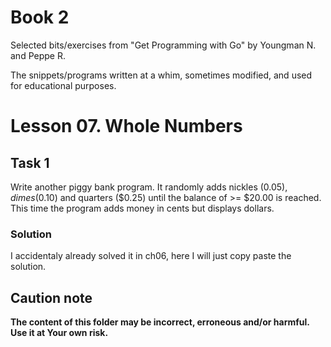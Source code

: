 # Book 2

Selected bits/exercises from "Get Programming with Go" by Youngman N. and Peppe R.

The snippets/programs written at a whim, sometimes modified, and used for educational purposes.

# Lesson 07. Whole Numbers

## Task 1

Write another piggy bank program. It randomly adds nickles ($0.05), dimes ($0.10) and quarters ($0.25) until the balance of >= $20.00 is reached. This time the program adds money in cents but displays dollars.

### Solution

I accidentaly already solved it in ch06, here I will just copy paste the solution.

## Caution note

**The content of this folder may be incorrect, erroneous and/or harmful. Use it at Your own risk.**
